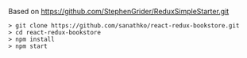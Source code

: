 Based on https://github.com/StephenGrider/ReduxSimpleStarter.git

```
> git clone https://github.com/sanathko/react-redux-bookstore.git
> cd react-redux-bookstore
> npm install
> npm start
```
